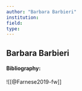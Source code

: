 ```yaml
---
author: "Barbara Barbieri"
institution:
field:
type:
---
```


## Barbara Barbieri
#### Bibliography:

![[@Farnese2019-fw]]